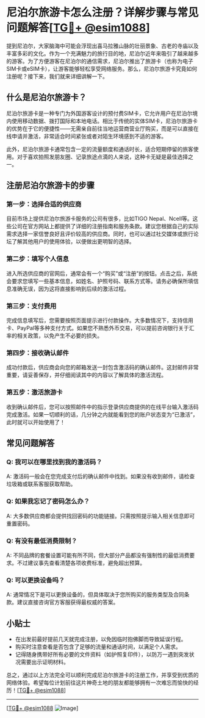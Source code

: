 # 尼泊尔旅游卡怎么注册？详解步骤与常见问题解答[[TG💪+ @esim1088](https://t.me/s/esim1088)]

提到尼泊尔，大家脑海中可能会浮现出喜马拉雅山脉的壮丽景象、古老的寺庙以及丰富多彩的文化。作为一个充满魅力的旅行目的地，尼泊尔近年来吸引了越来越多的游客。为了方便游客在尼泊尔的通信需求，尼泊尔推出了旅游卡（也称为电子SIM卡或eSIM卡），让游客能够轻松享受网络服务。那么，尼泊尔旅游卡究竟如何注册呢？接下来，我们就来详细讲解一下。

## 什么是尼泊尔旅游卡？

尼泊尔旅游卡是一种专门为外国游客设计的预付费SIM卡，它允许用户在尼泊尔境内使用移动数据、拨打国际和本地电话。相比于传统的实体SIM卡，尼泊尔旅游卡的优势在于它的便捷性——无需亲自前往当地运营商营业厅购买，而是可以直接在线申请并激活，非常适合时间紧张或者对陌生环境感到不适的游客。

此外，尼泊尔旅游卡通常包含一定的流量额度和通话时长，适合短期停留的旅客使用。对于喜欢拍照发朋友圈、记录旅途点滴的人来说，这种卡无疑是最佳选择之一。

## 注册尼泊尔旅游卡的步骤

### 第一步：选择合适的供应商
目前市场上提供尼泊尔旅游卡服务的公司有很多，比如TIGO Nepal、Ncell等。这些公司在官方网站上都提供了详细的注册指南和服务条款。建议您根据自己的实际需求选择一家信誉良好且评价较高的供应商。同时，也可以通过社交媒体或旅行论坛了解其他用户的使用体验，以便做出更明智的选择。

### 第二步：填写个人信息
进入所选供应商的官网后，通常会有一个“购买”或“注册”的按钮。点击之后，系统会要求您填写一些基本信息，如姓名、护照号码、联系方式等。请务必确保所填信息准确无误，因为这将直接影响到后续的激活过程。

### 第三步：支付费用
完成信息填写后，您需要按照页面提示进行付款操作。大多数情况下，支持信用卡、PayPal等多种支付方式。如果您不熟悉外币交易，可以提前咨询银行关于汇率的相关政策，以免产生不必要的损失。

### 第四步：接收确认邮件
成功付款后，供应商会向您的邮箱发送一封包含激活码的确认邮件。这封邮件非常重要，请妥善保存，并仔细阅读其中的内容以了解具体的激活流程。

### 第五步：激活旅游卡
收到确认邮件后，您可以按照邮件中的指示登录供应商提供的在线平台输入激活码完成激活。如果一切顺利的话，几分钟之内就能看到您的账户状态变为“已激活”，此时就可以开始使用了！

## 常见问题解答

### Q: 我可以在哪里找到我的激活码？
A: 激活码一般会在您完成支付后的确认邮件中找到。如果没有收到邮件，请检查垃圾箱或联系客服获取帮助。

### Q: 如果我忘记了密码怎么办？
A: 大多数供应商都会提供找回密码的功能链接。只需按照提示输入相关信息即可重置密码。

### Q: 有没有最低消费限制？
A: 不同品牌的套餐设置可能有所不同，但大部分产品都没有强制性的最低消费要求。不过建议事先查看清楚各项收费标准，避免超出预算。

### Q: 可以更换设备吗？
A: 通常情况下是可以更换设备的，但具体取决于您所购买的服务类型及合同条款。建议直接咨询官方客服获得最权威的答案。

## 小贴士

- 在出发前最好提前几天就完成注册，以免因临时抱佛脚而导致延误行程。
- 购买时注意查看是否包含了足够的流量和通话时间，以满足个人需求。
- 记得随身携带好所有必要的文件资料（如护照复印件），以防万一遇到突发状况需要出示证明材料。

总之，通过以上方法完全可以顺利完成尼泊尔旅游卡的注册工作，并享受到优质的网络体验。希望每位计划前往这片神奇土地的朋友都能够拥有一次难忘而愉快的经历！[[TG💪+ @esim1088](https://t.me/s/esim1088)]

---

[[TG💪+ @esim1088](https://t.me/s/esim1088) ![Image](https://i.postimg.cc/4NQfJmqS/Snipaste-2025-05-13-00-14-12.png)]